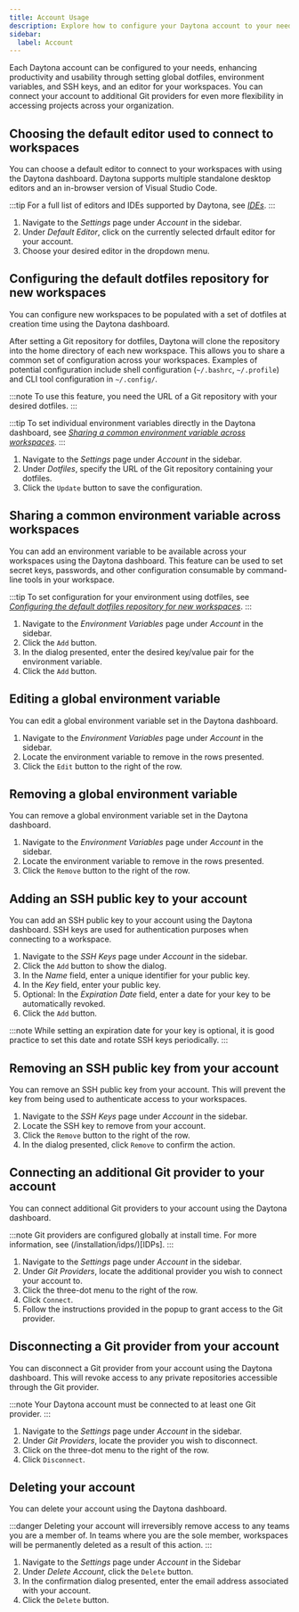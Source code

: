 ```yaml
---
title: Account Usage
description: Explore how to configure your Daytona account to your needs.
sidebar:
  label: Account
---
```


Each Daytona account can be configured to your needs, enhancing productivity and usability through setting global dotfiles, environment variables, and SSH keys, and an editor for your workspaces.
You can connect your account to additional Git providers for even more flexibility in accessing projects across your organization.

## Choosing the default editor used to connect to workspaces
You can choose a default editor to connect to your workspaces with using the Daytona dashboard.
Daytona supports multiple standalone desktop editors and an in-browser version of Visual Studio Code.

:::tip
For a full list of editors and IDEs supported by Daytona, see *[IDEs](/usage/ides)*.
:::

1. Navigate to the *Settings* page under *Account* in the sidebar.
2. Under *Default Editor*, click on the currently selected drfault editor for your account.
3. Choose your desired editor in the dropdown menu.

## Configuring the default dotfiles repository for new workspaces
You can configure new workspaces to be populated with a set of dotfiles at creation time using the Daytona dashboard.

After setting a Git repository for dotfiles, Daytona will clone the repository into the home directory of each new workspace.
This allows you to share a common set of configuration across your workspaces.
Examples of potential configuration include shell configuration (`~/.bashrc`, `~/.profile`) and CLI tool configuration in `~/.config/`.

:::note
To use this feature, you need the URL of a Git repository with your desired dotfiles.
:::

:::tip
To set individual environment variables directly in the Daytona dashboard, see *[Sharing a common environment variable across workspaces](#sharing-a-common-environment-variable-across-workspaces)*.
:::

1. Navigate to the *Settings* page under *Account* in the sidebar.
2. Under *Dotfiles*, specify the URL of the Git repository containing your dotfiles.
3. Click the `Update` button to save the configuration.

## Sharing a common environment variable across workspaces
You can add an environment variable to be available across your workspaces using the Daytona dashboard.
This feature can be used to set secret keys, passwords, and other configuration consumable by command-line tools in your workspace.

:::tip
To set configuration for your environment using dotfiles, see *[Configuring the default dotfiles repository for new workspaces](#configuring-the-default-dotfiles-repository-for-new-workspaces)*.
:::

1. Navigate to the *Environment Variables* page under *Account* in the sidebar.
2. Click the `Add` button.
3. In the dialog presented, enter the desired key/value pair for the environment variable.
4. Click the `Add` button.

## Editing a global environment variable
You can edit a global environment variable set in the Daytona dashboard.

1. Navigate to the *Environment Variables* page under *Account* in the sidebar.
2. Locate the environment variable to remove in the rows presented.
3. Click the `Edit` button to the right of the row.

## Removing a global environment variable
You can remove a global environment variable set in the Daytona dashboard.

1. Navigate to the *Environment Variables* page under *Account* in the sidebar.
2. Locate the environment variable to remove in the rows presented.
3. Click the `Remove` button to the right of the row.

## Adding an SSH public key to your account
You can add an SSH public key to your account using the Daytona dashboard.
SSH keys are used for authentication purposes when connecting to a workspace.

1. Navigate to the *SSH Keys* page under *Account* in the sidebar.
2. Click the `Add` button to show the dialog.
3. In the *Name* field, enter a unique identifier for your public key.
4. In the *Key* field, enter your public key.
5. Optional: In the *Expiration Date* field, enter a date for your key to be automatically revoked.
6. Click the `Add` button.

:::note
While setting an expiration date for your key is optional, it is good practice to set this date and rotate SSH keys periodically.
:::

## Removing an SSH public key from your account
You can remove an SSH public key from your account.
This will prevent the key from being used to authenticate access to your workspaces.

1. Navigate to the *SSH Keys* page under *Account* in the sidebar.
2. Locate the SSH key to remove from your account.
3. Click the `Remove` button to the right of the row.
4. In the dialog presented, click `Remove` to confirm the action.

## Connecting an additional Git provider to your account
You can connect additional Git providers to your account using the Daytona dashboard.

:::note
Git providers are configured globally at install time.
For more information, see (/installation/idps/)[IDPs].
:::

1. Navigate to the *Settings* page under *Account* in the sidebar.
2. Under *Git Providers*, locate the additional provider you wish to connect your account to.
3. Click the three-dot menu to the right of the row.
4. Click `Connect`.
5. Follow the instructions provided in the popup to grant access to the Git provider.

## Disconnecting a Git provider from your account
You can disconnect a Git provider from your account using the Daytona dashboard.
This will revoke access to any private repositories accessible through the Git provider.

:::note
Your Daytona account must be connected to at least one Git provider.
:::

1. Navigate to the *Settings* page under *Account* in the sidebar.
2. Under *Git Providers*, locate the provider you wish to disconnect.
3. Click on the three-dot menu to the right of the row.
4. Click `Disconnect`.

## Deleting your account
You can delete your account using the Daytona dashboard.

:::danger
Deleting your account will irreversibly remove access to any teams you are a member of.
In teams where you are the sole member, workspaces will be permanently deleted as a result of this action.
:::

1. Navigate to the *Settings* page under *Account* in the Sidebar
2. Under *Delete Account*, click the `Delete` button.
3. In the confirmation dialog presented, enter the email address associated with your account.
4. Click the `Delete` button.